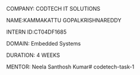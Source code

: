COMPANY: CODTECH IT SOLUTIONS

NAME:KAMMAKATTU GOPALKRISHNAREDDY

INTERN ID:CT04DF1685

DOMAIN: Embedded Systems

DURATION: 4 WEEKS

MENTOR: Neela Santhosh Kumar# codetech-task-1

